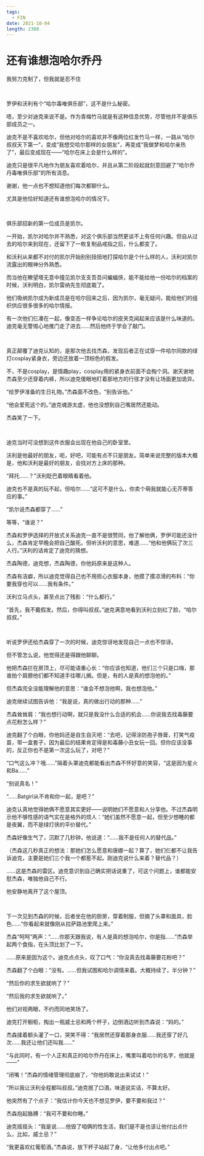 ```yaml
---
tags:
  - FIN
date: 2021-10-04
length: 2308
---
```


# 还有谁想泡哈尔乔丹

我努力克制了，但我就是忍不住

<br>

罗伊和沃利有个“哈尔毒唯俱乐部”，这不是什么秘密。

唔，至少对迪克来说不是。作为青梅竹马就是有这种信息优势，尽管他并不是俱乐部成员之一。

迪克不是不喜欢哈尔，但他对哈尔的喜欢并不像两位红发竹马一样，一路从“哈尔叔叔天下第一”，变成“我想交哈尔那样的女朋友”，再变成“我做梦和哈尔亲热了”，最后变成现在——“哈尔在床上会是什么样的”。

迪克只是很平凡地作为朋友喜欢着哈尔，并且从第二阶段起就刻意回避了“哈尔乔丹毒唯俱乐部”的所有消息。

谢谢，他一点也不想知道他们每次都聊什么。

尤其是他恰好知道还有谁想泡哈尔的情况下。

<br>

俱乐部招新的第一位成员是凯尔。

一开始，凯尔对哈尔并不熟悉，对这个俱乐部当然更谈不上有任何兴趣。但自从过去的哈尔来到现在，还留下了一枚复制品戒指之后，什么都变了。

和沃利从来都不对付的凯尔开始别别扭扭地打探哈尔是个什么样的人，沃利对凯尔流露出的眼神分外熟悉。

而当他在瞭望塔无意中撞见凯尔支支吾吾问蝙蝠侠，能不能给他一份哈尔的档案的时候，沃利明白，凯尔雷纳先生彻底栽了。

他们吸纳凯尔成为新成员是在哈尔回来之后，因为凯尔，毫无疑问，能给他们的组织供应很多很多的哈尔情报。

有一次他们仨凑在一起，像变态一样争论哈尔的皮夹克闻起来应该是什么味道的。迪克毫无警惕心地推门走了进去……然后他终于学会了敲门。

<br>

真正颠覆了迪克认知的，是那次他去找杰森，发现后者正在试穿一件哈尔同款的绿灯cosplay紧身衣，旁边还放着一顶棕色的假发。

不，不是cosplay，是情趣play，cosplay用的紧身衣前面不会掏个洞。谢天谢地杰森至少还穿着内裤，所以迪克傻眼地盯着那地方的行径才没有让场面更加诡异。

“给罗伊准备的生日礼物。”杰森面不改色，“别告诉他。”

“他会爱死这个的。”迪克魂游太虚，他也没想到自己嘴居然还能动。

杰森笑了一下。

<br>

迪克当时可没想到这件衣服会出现在他自己的卧室里。

沃利是他最好的朋友，呃，好吧，可能有点不只是朋友。简单来说完整的版本大概是，他和沃利是最好的朋友，会找对方上床的那种。

“拜托……？”沃利眨巴着眼睛看着他。

迪克也不是真的玩不起，但哈尔……“这可不是什么，你卖个萌我就能心无芥蒂答应的事。”

“凯尔说杰森都穿了……”

等等，“谁说？”

杰森和罗伊选择的开放式关系迪克一直不是很赞同，他了解他俩，罗伊可能还没什么，杰森肯定早晚会把自己酸死。但听沃利的意思，难道……“他和他俩玩了次三人行。”沃利的话肯定了迪克的猜想。

杰森陶德，迪克想，杰森陶德，你他妈原来是这种人。

杰森有洁癖，所以迪克觉得自己也不用担心衣服本身，他摸了摸凉滑的布料：“你要我穿也可以……我有条件。”

沃利立马点头，甚至点出了残影：“什么都行。”

“首先，我不戴假发。然后，你得叫叔叔。”迪克满意地看到沃利立刻红了脸，“哈尔叔叔。”

<br>

听说罗伊还给杰森穿了一次的时候，迪克惊讶地发现自己一点也不惊讶。

但不管怎么说，他觉得还是得跟他聊聊。

他把杰森拦在房顶上，尽可能语重心长：“你应该也知道，他们三个只是口嗨，那谁拍个肩膀他们都不知道手往哪儿搁。但是，有的人是真的想泡他的。”

但杰森完全没能理解他的意思：“谁会不想泡他啊，我也想泡他。”

迪克继续试图告诉他：“我是说，真的做出行动的那种……”

杰森耸耸肩：“我也想行动啊，就只是我没什么合适的机会……你说我去找毒藤要点花粉怎么样？”

迪克翻了个白眼，你他妈还是自生自灭吧：“去吧，记得涂防孢子唇膏，打笑气疫苗，带一盒套子，因为最后的结果肯定得是和毒藤小丑女玩一回。但你应该没事的，反正你也不是第一次这么玩了，对吧？”

“口气这么冲？哦……”隔着头罩迪克都能看出杰森不怀好意的笑容，“这是因为星火和Ba……”

“别说真名！”

“……Batgirl从不肯和你一起，是吧？”

迪克认真地觉得她俩不愿意其实更好——说明她们不愿意和人分享他。不过杰森明示他不够性感的语气实在是格外的烦人：“她们虽然不愿意一起，但至少想睡的都是夜翼，而不是绿灯侠的平价替代。”

杰森好像生气了，沉默了几秒钟，他说道：“……我不是任何人的替代品。”

（杰森这几秒真正的想法：那她们怎么愿意和唐娜一起？算了，她们仨都不让我告诉迪克，主要是她们三个我一个都惹不起。刚迪克说什么来着？替代品？）

……这是杰森的雷区。迪克意识到自己确实把话说重了，可这个问题上，谁都能安慰杰森，唯独他自己不行。

他安静地离开了这个屋顶。

<br>

下一次见到杰森的时候，后者坐在他的厨房，穿着制服，但摘了头罩和面具，脸色……“你看起来就像刚从拉萨路池里爬上来。”

杰森“呵呵”两声：“……你那天跟我说，有人是真的想泡哈尔，你是指……”杰森举起两个食指，在头顶比划了一下。

……原来是因为这个。迪克点点头，叹了口气：“你没真去找毒藤要花粉吧？”

杰森翻了个白眼：“没有。……但我试图和哈尔调情来着。大概持续了，半分钟？”

“然后你的求生欲就响了？”

“然后我的求生欲就响了。”

他们对视两眼，不约而同地笑场了。

迪克打开橱柜，掏出一瓶威士忌和两个杯子，边倒酒边听到杰森说：“妈的。”

杰森揉着额头灌了一口，哭笑不得：“我居然还穿着那身衣服……我还穿了好几次……我还让他们还叫我……”

“与此同时，有一个人正和真正的哈尔乔丹在床上，嘴里叫着哈尔的名字，他就是——”

“闭嘴！”杰森的情绪管理彻底崩了，“你他妈敢说出来试试！”

“所以我让沃利全程都叫叔叔。”迪克抿了口酒，味道说实话，不算太好。

他突然有了个点子：“我估计你今天也不想见罗伊，要不要和我过？”

杰森抱起胳膊：“我可不要和你睡。”

迪克摇摇头：“我是说……他毁了咱俩的性生活，我们是不是也该让他付出点什么，比如，威士忌？”

“我更喜欢红葡萄酒。”杰森说，放下杯子站起了身，“让他多付出点吧。”
